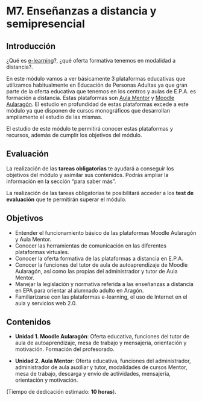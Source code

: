 # M7.  Enseñanzas a distancia y semipresencial

## **Introducción**

¿Qué es [e-learning](http://es.wikipedia.org/wiki/Aprendizaje_electrónico)?, ¿qué oferta formativa tenemos en modalidad a distancia?.

En este módulo vamos a ver básicamente 3 plataformas educativas que utilizamos habitualmente en Educación de Personas Adultas ya que gran parte de la oferta educativa que tenemos en los centros y aulas de E.P.A. es formación a distancia. Estas plataformas son [Aula Mentor](http://www.aulamentor.es/) y [Moodle Aularagón](http://aula2.educa.aragon.es/moodle/). El estudio en profundidad de estas plataformas excede a este módulo ya que  disponen de cursos monográficos que desarrollan ampliamente el estudio de las mismas.

El estudio de este módulo te permitirá conocer estas plataformas y recursos, además de cumplir los objetivos del módulo.

## **Evaluación**

La realización de las **tareas obligatorias** te ayudará a conseguir los objetivos del módulo y asimilar sus contenidos. Podrás ampliar la información en la sección “para saber más”.

La realización de las tareas obligatorias te posibilitará acceder a los **test de evaluación** que te permitirán superar el módulo.

## Objetivos

* Entender el funcionamiento básico de las plataformas Moodle Aularagón y Aula Mentor.
* Conocer las herramientas de comunicación en las diferentes plataformas virtuales.
* Conocer la oferta formativa de las plataformas a distancia en E.P.A.
* Conocer la funciones del tutor de aula de autoaprendizaje de Moodle Aularagón, así como las propias del administrador y tutor de Aula Mentor.
* Manejar la legislación y normativa referida a las enseñanzas a distancia en EPA para orientar al alumnado adulto en Aragón.
* Familiarizarse con las plataformas e-learning, el uso de Internet en el aula y servicios web 2.0.

## Contenidos

* **Unidad 1. Moodle Aularagón**: Oferta educativa, funciones del tutor de aula de autoaprendizaje, mesa de trabajo y mensajería, orientación y motivación. Formación del profesorado.

* **Unidad 2. Aula Mentor**: Oferta educativa, funciones del administrador, administrador de aula auxiliar y tutor, modalidades de cursos Mentor, mesa de trabajo, descarga y envío de actividades, mensajería, orientación y motivación.

\(Tiempo de dedicación estimado: **10 horas**\).





